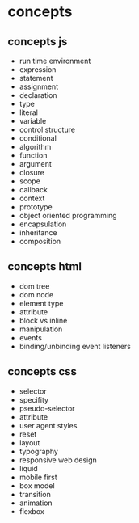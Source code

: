 # concepts

## concepts js
- run time environment
- expression
- statement
- assignment
- declaration
- type
- literal
- variable
- control structure
- conditional
- algorithm
- function
- argument
- closure
- scope
- callback
- context
- prototype
- object oriented programming
- encapsulation
- inheritance
- composition

## concepts html
- dom tree
- dom node
- element type
- attribute
- block vs inline
- manipulation
- events
- binding/unbinding event listeners

## concepts css
- selector
- specifity
- pseudo-selector
- attribute
- user agent styles
- reset
- layout
- typography
- responsive web design
- liquid
- mobile first
- box model
- transition
- animation
- flexbox
